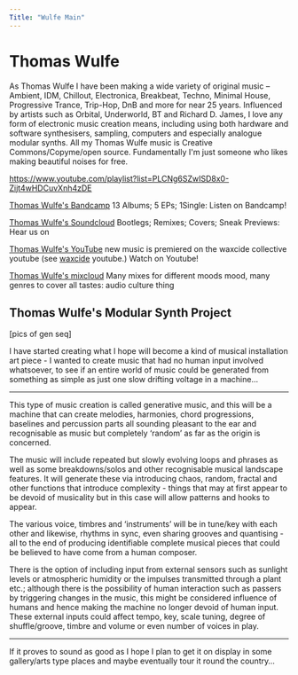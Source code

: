 ```yaml
---
Title: "Wulfe Main"
---
```


# Thomas Wulfe

As Thomas Wulfe I have been making a wide variety of original music &ndash; Ambient, IDM, Chillout, Electronica, Breakbeat, Techno, Minimal House, Progressive Trance, Trip-Hop, DnB and more for near 25 years. Influenced by artists such as Orbital, Underworld, BT and Richard D. James, I love any form of electronic music creation means, including using both hardware and software synthesisers, sampling, computers and especially analogue  modular synths. All my Thomas Wulfe music is Creative Commons/Copyme/open source. Fundamentally I'm just someone who likes making beautiful noises for free.



https://www.youtube.com/playlist?list=PLCNg6SZwISD8x0-Zijt4wHDCuvXnh4zDE



[Thomas Wulfe's Bandcamp](https://thomaswulfe.bandcamp.com/)
13 Albums; 5 EPs; 1Single:
Listen on Bandcamp!

[Thomas Wulfe's Soundcloud](https://soundcloud.com/ylem-records)
Bootlegs; Remixes; Covers; Sneak Previews:
Hear us on

[Thomas Wulfe's YouTube](https://www.youtube.com/channel/UCVIP6jVuvwsJtsPWLihfecg)
new music is premiered on the waxcide collective youtube (see [waxcide](https://www.youtube.com/channel/UCjpm-6b0nsroI5YVm6_jg_w) youtube.)
Watch on Youtube!

[Thomas Wulfe's mixcloud](https://www.mixcloud.com/waxcidetechnomixes/)
Many mixes for different moods mood, many genres to cover all tastes:
audio culture thing


## Thomas Wulfe's Modular Synth Project

[pics of gen seq]

I have started creating what I hope will become a kind of musical installation art piece - I wanted to create music that had no human input involved whatsoever, to see if an entire world of music could be generated from something as simple as just one slow drifting voltage in a machine…

***

This type of music creation is called generative music, and this will be a machine that can create melodies, harmonies, chord progressions, baselines and percussion parts all sounding pleasant to the ear and recognisable as music but completely ‘random’ as far as the origin is concerned.

The music will include repeated but slowly evolving loops and phrases as well as some breakdowns/solos and other recognisable musical landscape features. It will generate these via introducing chaos, random, fractal and other functions that introduce complexity - things that may at first appear to be devoid of musicality but in this case will allow patterns and hooks to appear.

The various voice, timbres and ‘instruments’ will be in tune/key with each other and likewise, rhythms in sync, even sharing grooves and quantising - all to the end of producing identifiable complete musical pieces that could be believed to have come from a human composer.

There is the option of including input from external sensors such as sunlight levels or atmospheric humidity or the impulses transmitted through a plant etc.; although there is the possibility of human interaction such as passers by triggering changes in the music, this might be considered influence of humans and hence making the machine no longer devoid of human input. These external inputs could affect tempo, key, scale tuning, degree of shuffle/groove, timbre and volume or even number of voices in play.

***

If it proves to sound as good as I hope I plan to get it on display in some gallery/arts type places and maybe eventually tour it round the country&hellip;
